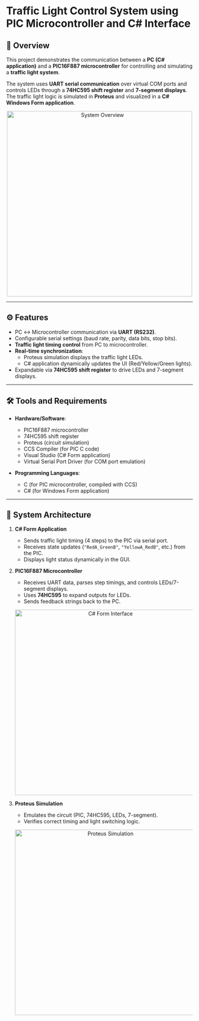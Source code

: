 # Traffic Light Control System using PIC Microcontroller and C# Interface

## 📌 Overview
This project demonstrates the communication between a **PC (C# application)** and a **PIC16F887 microcontroller** for controlling and simulating a **traffic light system**.  

The system uses **UART serial communication** over virtual COM ports and controls LEDs through a **74HC595 shift register** and **7-segment displays**. The traffic light logic is simulated in **Proteus** and visualized in a **C# Windows Form application**.

<p align="center">
  <img src="images/Results.png" alt="System Overview" width="500"/>
</p>

---

## ⚙️ Features
- PC ↔ Microcontroller communication via **UART (RS232)**.  
- Configurable serial settings (baud rate, parity, data bits, stop bits).  
- **Traffic light timing control** from PC to microcontroller.  
- **Real-time synchronization**:
  - Proteus simulation displays the traffic light LEDs.  
  - C# application dynamically updates the UI (Red/Yellow/Green lights).  
- Expandable via **74HC595 shift register** to drive LEDs and 7-segment displays.  

---

## 🛠️ Tools and Requirements
- **Hardware/Software**:
  - PIC16F887 microcontroller  
  - 74HC595 shift register  
  - Proteus (circuit simulation)  
  - CCS Compiler (for PIC C code)  
  - Visual Studio (C# Form application)  
  - Virtual Serial Port Driver (for COM port emulation)  

- **Programming Languages**:
  - C (for PIC microcontroller, compiled with CCS)  
  - C# (for Windows Form application)  

---

## 🚦 System Architecture
1. **C# Form Application**  
   - Sends traffic light timing (4 steps) to the PIC via serial port.  
   - Receives state updates (`"RedA_GreenB"`, `"YellowA_RedB"`, etc.) from the PIC.  
   - Displays light status dynamically in the GUI.  

2. **PIC16F887 Microcontroller**  
   - Receives UART data, parses step timings, and controls LEDs/7-segment displays.  
   - Uses **74HC595** to expand outputs for LEDs.  
   - Sends feedback strings back to the PC.
   <p align="center">
     <img src="images/Form.png" alt="C# Form Interface" width="500"/>
   </p>

3. **Proteus Simulation**  
   - Emulates the circuit (PIC, 74HC595, LEDs, 7-segment).  
   - Verifies correct timing and light switching logic.
  
    <p align="center">
     <img src="images/Proteus.png" alt="Proteus Simulation" width="500"/>
   </p>

